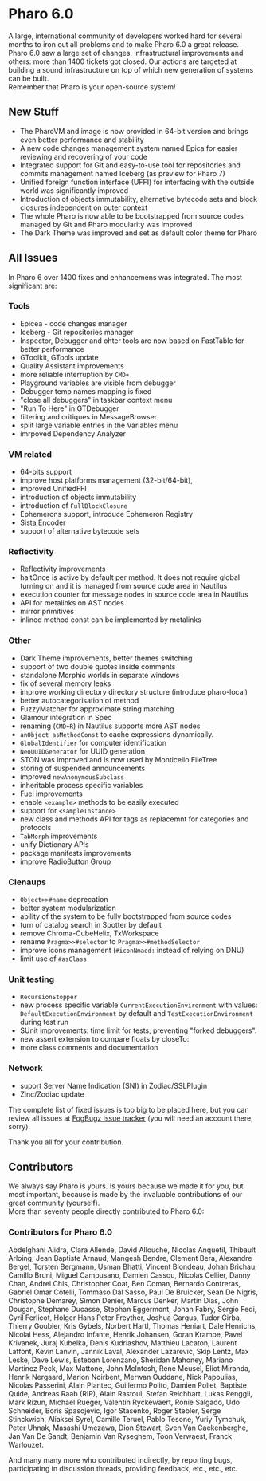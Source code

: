 # Pharo 6.0 

A large, international community of developers worked hard for several months to iron out all problems and to make Pharo 6.0 a great release. 
Pharo 6.0 saw a large set of changes, infrastructural improvements and others: more than 1400 tickets got closed. 
Our actions are targeted at building a sound infrastructure on top of which new generation of systems can be built.  
Remember that Pharo is your open-source system!

## New Stuff

- The PharoVM and image is now provided in 64-bit version and brings even better performance and stability
- A new code changes management system named Epica for easier reviewing and recovering of your code
- Integrated support for Git and easy-to-use tool for repositories and commits management named Iceberg (as preview for Pharo 7)
- Unified foreign function interface (UFFI) for interfacing with the outside world was significantly improved
- Introduction of objects immutability, alternative bytecode sets and block closures independent on outer context 
- The whole Pharo is now able to be bootstrapped from source codes managed by Git and Pharo modularity was improved
- The Dark Theme was improved and set as default color theme for Pharo

## All Issues

In Pharo 6 over 1400 fixes and enhancemens was integrated. The most significant are:

### Tools

- Epicea - code changes manager
- Iceberg - Git repositories manager
- Inspector, Debugger and ohter tools are now based on FastTable for better performance
- GToolkit, GTools update
- Quality Assistant improvements
- more reliable interruption by `CMD+.`
- Playground variables are visible from debugger
- Debugger temp names mapping is fixed
- "close all debuggers" in taskbar context menu
- "Run To Here" in GTDebugger
- filtering and critiques in MessageBrowser
- split large variable entries in the Variables menu
- imrpoved Dependency Analyzer

### VM related

- 64-bits support
- improve host platforms management (32-bit/64-bit), 
- improved UnifiedFFI
- introduction of objects immutability
- introduction of `FullBlockClosure`
- Ephemerons support, introduce Ephemeron Registry
- Sista Encoder
- support of alternative bytecode sets

### Reflectivity

- Reflectivity improvements
- haltOnce is active by default per method. It does not require global turning on and it is managed from source code area in Nautilus
- execution counter for message nodes in source code area in Nautilus
- API for metalinks on AST nodes
- mirror primitives
- inlined method const can be implemented by metalinks

### Other

- Dark Theme improvements, better themes switching
- support of two double quotes inside comments
- standalone Morphic worlds in separate windows
- fix of several memory leaks
- improve working directory directory structure (introduce pharo-local)
- better autocategorisation of method
- FuzzyMatcher for approximate string matching
- Glamour integration in Spec
- renaming (`CMD+R`) in Nautilus supports more AST nodes
- `anObject asMethodConst` to cache expressions dynamically.
- `GlobalIdentifier` for computer identification
- `NeoUUIDGenerator` for UUID generation
- STON was improved and is now used by Monticello FileTree
- storing of suspended announcements 
- improved `newAnonymousSubclass`
- inheritable process specific variables
- Fuel improvements
- enable `<example>` methods to be easily executed
- support for `<sampleInstance>`
- new class and methods API for tags as replacemnt for categories and protocols
- `TabMorph` improvements
- unify Dictionary APIs
- package manifests improvements
- improve RadioButton Group

### Clenaups

- `Object>>#name` deprecation
- better system modularization
- ability of the system to be fully bootstrapped from source codes
- turn of catalog search in Spotter by default
- remove Chroma-CubeHelix, TxWorkspace
- rename `Pragma>>#selector` to `Pragma>>#methodSelector`
- improve icons management (`#iconNmaed:` instead of relying on DNU)
- limit use of `#asClass`

### Unit testing

- `RecursionStopper`
- new process specific variable `CurrentExecutionEnvironment` with values: `DefaultExecutionEnvironment` by default and `TestExecutionEnvironment` during test run
- SUnit improvements: time limit for tests, preventing "forked debuggers".
- new assert extension to compare floats by closeTo:
- more class comments and documentation

### Network

- suport Server Name Indication (SNI) in Zodiac/SSLPlugin
- Zinc/Zodiac update

The complete list of fixed issues is too big to be placed here, but you can review all issues at [FogBugz issue tracker](https://pharo.fogbugz.com) (you will need an account there, sorry). 

Thank you all for your contribution.

## Contributors

We always say Pharo is yours. Is yours because we made it for you, but most important, because is made by the invaluable contributions of our great community (yourself).  
More than seventy people directly contributed to Pharo 6.0: 

### Contributors for Pharo 6.0

Abdelghani Alidra,  Clara Allende,  David Allouche,  Nicolas Anquetil,  Thibault Arloing,  Jean Baptiste Arnaud,  Mangesh Bendre,  Clement Bera,  Alexandre Bergel,  Torsten Bergmann,  Usman Bhatti,  Vincent Blondeau,  Johan Brichau,  Camillo Bruni,  Miguel Campusano, Damien Cassou,  Nicolas Cellier,  Danny Chan,  Andrei Chis,  Christopher Coat,  Ben Coman,  Bernardo Contreras,  Gabriel Omar Cotelli,  Tommaso Dal Sasso,  Paul De Bruicker,  Sean De Nigris,  Christophe Demarey,  Simon Denier,  Marcus Denker,  Martin Dias,  John Dougan,  Stephane Ducasse,  Stephan Eggermont,  Johan Fabry,  Sergio Fedi,  Cyril Ferlicot,  Holger Hans Peter Freyther,  Joshua Gargus,  Tudor Girba,  Thierry Goubier,  Kris Gybels,  Norbert Hartl,  Thomas Heniart,  Dale Henrichs,  Nicolai Hess,  Alejandro Infante,  Henrik Johansen, Goran Krampe,  Pavel Krivanek,  Juraj Kubelka,  Denis Kudriashov,  Matthieu Lacaton, Laurent Laffont,  Kevin Lanvin,  Jannik Laval,  Alexander Lazarević, Skip Lentz,  Max Leske,  Dave Lewis, Esteban Lorenzano,  Sheridan Mahoney,  Mariano Martinez Peck, Max Mattone,  John McIntosh,  Rene Meusel,  Eliot Miranda,  Henrik Nergaard,  Marion Noirbent,  Merwan Ouddane,  Nick Papoulias,  Nicolas Passerini,  Alain Plantec,  Guillermo Polito,  Damien Pollet,  Baptiste Quide,  Andreas Raab (RIP),  Alain Rastoul,  Stefan Reichhart,  Lukas Renggli,  Mark Rizun,  Michael Rueger,  Valentin Ryckewaert,  Ronie Salgado,  Udo Schneider,  Boris Spasojevic,  Igor Stasenko,  Roger Stebler,  Serge Stinckwich,  Aliaksei Syrel,  Camille Teruel,  Pablo Tesone,  Yuriy Tymchuk,  Peter Uhnak,  Masashi Umezawa,  Dion Stewart, Sven Van Caekenberghe,  Jan Van De Sandt,  Benjamin Van Ryseghem,  Toon Verwaest,  Franck Warlouzet.

And many many more who contributed indirectly, by reporting bugs, participating in discussion threads, providing feedback, etc., etc., etc.
